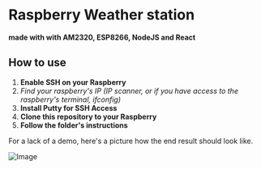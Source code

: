 # Raspberry Weather station
**made with with AM2320, ESP8266, NodeJS and React**

## How to use

1. **Enable SSH on your Raspberry**
2. *Find your raspberry's IP (IP scanner, or if you have access to the raspberry's terminal, ifconfig)*
3. **Install Putty for SSH Access**
4. **Clone this repository to your Raspberry**
5. **Follow the folder's instructions**

For a lack of a demo, here's a picture how the end result should look like.

![Image](https://i.imgur.com/qP6kC7U.png)
